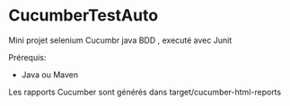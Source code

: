 # CucumberTestAuto
Mini projet selenium Cucumbr java  BDD , executé avec Junit


Prérequis:
 - Java ou Maven


Les rapports Cucumber sont générés dans target/cucumber-html-reports



